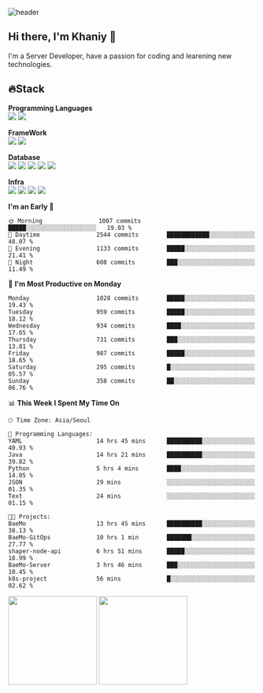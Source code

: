![header](https://capsule-render.vercel.app/api?type=soft&text=Welcome!&color=auto&height=200&section=header&fontSize=70)

## Hi there, I'm Khaniy 👋
I'm a Server Developer, have a passion for coding and learening new technologies.
<!-- <br> 📫 Email : kangh1596@gmail.com 
<br> 📝 Blog  : khan03.tistory.com/
<br> <img src="https://img.shields.io/badge/Email-222222?style=for-the-badge&logo=Gmail&logoColor=white">
<br> <img src="https://img.shields.io/badge/Blog -222222?style=for-the-badge&logo=Tistory&logoColor=white">
[hank0302's Blog](https://khan03.tistory.com/)
-->
## 🔥Stack 

**Programming Languages** <br>
 <img src="https://img.shields.io/badge/JAVA-E6522C?style=for-the-badge&logo=Java&logoColor=white">
 <img src="https://img.shields.io/badge/Python-3776AB?style=for-the-badge&logo=python&logoColor=white">

**FrameWork** <br>
<img src="https://img.shields.io/badge/SpringBoot-6DB33F?style=for-the-badge&logo=SpringBoot&logoColor=white">
<img src="https://img.shields.io/badge/FastAPI-009688?style=for-the-badge&logo=FastAPI&logoColor=white">

**Database** <br>
<img src="https://img.shields.io/badge/MySQL-4479A1?style=for-the-badge&logo=MySQL&logoColor=white">
<img src="https://img.shields.io/badge/MariaDB-003545?style=for-the-badge&logo=MariaDB&logoColor=white">
<img src="https://img.shields.io/badge/MongoDB-47A248?style=for-the-badge&logo=MongoDB&logoColor=white">
<img src="https://img.shields.io/badge/Redis-DC382D?style=for-the-badge&logo=Redis&logoColor=white">
<img src="https://img.shields.io/badge/PostgreSQL-4169E1?style=for-the-badge&logo=PostgreSQL&logoColor=white">

**Infra** <br>
<img src="https://img.shields.io/badge/Docker-2496ED?style=for-the-badge&logo=Docker&logoColor=white">
<img src="https://img.shields.io/badge/Kubernetes-326CE5?style=for-the-badge&logo=Kubernetes&logoColor=white">
<img src="https://img.shields.io/badge/Prometheus-E6522C?style=for-the-badge&logo=prometheus&logoColor=white">
<img src="https://img.shields.io/badge/Grafana-F46800?style=for-the-badge&logo=grafana&logoColor=white">

<!--START_SECTION:waka-->
**I'm an Early 🐤** 

```text
🌞 Morning                1007 commits        █████░░░░░░░░░░░░░░░░░░░░   19.03 % 
🌆 Daytime                2544 commits        ████████████░░░░░░░░░░░░░   48.07 % 
🌃 Evening                1133 commits        █████░░░░░░░░░░░░░░░░░░░░   21.41 % 
🌙 Night                  608 commits         ███░░░░░░░░░░░░░░░░░░░░░░   11.49 % 
```
📅 **I'm Most Productive on Monday** 

```text
Monday                   1028 commits        █████░░░░░░░░░░░░░░░░░░░░   19.43 % 
Tuesday                  959 commits         █████░░░░░░░░░░░░░░░░░░░░   18.12 % 
Wednesday                934 commits         ████░░░░░░░░░░░░░░░░░░░░░   17.65 % 
Thursday                 731 commits         ███░░░░░░░░░░░░░░░░░░░░░░   13.81 % 
Friday                   987 commits         █████░░░░░░░░░░░░░░░░░░░░   18.65 % 
Saturday                 295 commits         █░░░░░░░░░░░░░░░░░░░░░░░░   05.57 % 
Sunday                   358 commits         ██░░░░░░░░░░░░░░░░░░░░░░░   06.76 % 
```


📊 **This Week I Spent My Time On** 

```text
🕑︎ Time Zone: Asia/Seoul

💬 Programming Languages: 
YAML                     14 hrs 45 mins      ██████████░░░░░░░░░░░░░░░   40.93 % 
Java                     14 hrs 21 mins      ██████████░░░░░░░░░░░░░░░   39.82 % 
Python                   5 hrs 4 mins        ████░░░░░░░░░░░░░░░░░░░░░   14.05 % 
JSON                     29 mins             ░░░░░░░░░░░░░░░░░░░░░░░░░   01.35 % 
Text                     24 mins             ░░░░░░░░░░░░░░░░░░░░░░░░░   01.15 % 

🐱‍💻 Projects: 
BaeMo                    13 hrs 45 mins      ██████████░░░░░░░░░░░░░░░   38.13 % 
BaeMo-GitOps             10 hrs 1 min        ███████░░░░░░░░░░░░░░░░░░   27.77 % 
shaper-node-api          6 hrs 51 mins       █████░░░░░░░░░░░░░░░░░░░░   18.99 % 
BaeMo-Server             3 hrs 46 mins       ███░░░░░░░░░░░░░░░░░░░░░░   10.45 % 
k8s-project              56 mins             █░░░░░░░░░░░░░░░░░░░░░░░░   02.62 % 
```


<!--END_SECTION:waka-->
<p>
  <img height="180em" src="https://github-readme-stats-khaniys-projects.vercel.app/api?username=khaniy&show_icons=true&include_all_commits=true&theme=dracula">
  <img height="180em" src="https://github-readme-stats-khaniys-projects.vercel.app/api/top-langs?username=khaniy&layout=compact&theme=dracula">
</p>

